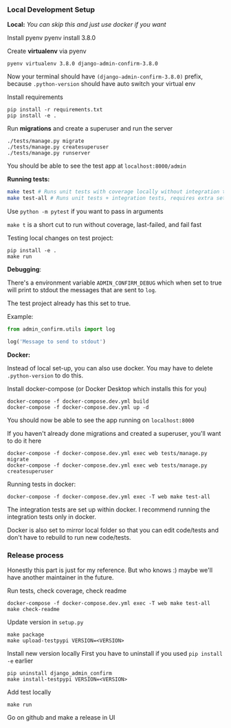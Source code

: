 ### Local Development Setup

**Local:**
_You can skip this and just use docker if you want_

Install pyenv
pyenv install 3.8.0

Create **virtualenv** via pyenv

```
pyenv virtualenv 3.8.0 django-admin-confirm-3.8.0
```

Now your terminal should have `(django-admin-confirm-3.8.0)` prefix, because `.python-version` should have auto switch your virtual env

Install requirements

```
pip install -r requirements.txt
pip install -e .
```

Run **migrations** and create a superuser and run the server

```
./tests/manage.py migrate
./tests/manage.py createsuperuser
./tests/manage.py runserver
```

You should be able to see the test app at `localhost:8000/admin`

**Running tests:**

```sh
make test # Runs unit tests with coverage locally without integration tests
make test-all # Runs unit tests + integration tests, requires extra setup to run locally
```

Use `python -m pytest` if you want to pass in arguments

`make t` is a short cut to run without coverage, last-failed, and fail fast

Testing local changes on test project:

```
pip install -e .
make run
```

**Debugging**:

There's a environment variable `ADMIN_CONFIRM_DEBUG` which when set to true will print to stdout the messages that are sent to `log`.

The test project already has this set to true.

Example:

```py
from admin_confirm.utils import log

log('Message to send to stdout')
```

**Docker:**

Instead of local set-up, you can also use docker. You may have to delete `.python-version` to do this.

Install docker-compose (or Docker Desktop which installs this for you)

```
docker-compose -f docker-compose.dev.yml build
docker-compose -f docker-compose.dev.yml up -d
```

You should now be able to see the app running on `localhost:8000`

If you haven't already done migrations and created a superuser, you'll want to do it here

```
docker-compose -f docker-compose.dev.yml exec web tests/manage.py migrate
docker-compose -f docker-compose.dev.yml exec web tests/manage.py createsuperuser
```

Running tests in docker:

```
docker-compose -f docker-compose.dev.yml exec -T web make test-all
```

The integration tests are set up within docker. I recommend running the integration tests only in docker.

Docker is also set to mirror local folder so that you can edit code/tests and don't have to rebuild to run new code/tests.

### Release process

Honestly this part is just for my reference. But who knows :) maybe we'll have another maintainer in the future.

Run tests, check coverage, check readme

```
docker-compose -f docker-compose.dev.yml exec -T web make test-all
make check-readme
```

Update version in `setup.py`

```
make package
make upload-testpypi VERSION=<VERSION>
```

Install new version locally
First you have to uninstall if you used `pip install -e` earlier

```
pip uninstall django_admin_confirm
make install-testpypi VERSION=<VERSION>
```

Add test locally

```
make run
```

Go on github and make a release in UI
